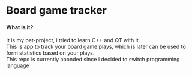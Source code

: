 <h1>Board game tracker</h1>
<h4>What is it?</h4>
It is my pet-project, i tried to learn C++ and QT with it.<br>
This is app to track your board game plays, which is later can be used to form 
statistics based on your plays.<br>
This repo is currently abonded since i decided to switch programming language 